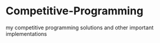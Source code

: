 # Competitive-Programming
my competitive programming solutions and other important implementations 
